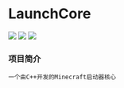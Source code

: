 # LaunchCore

![](https://img.shields.io/github/repo-size/Panda98277/UnknownLaunchCore)
![](https://img.shields.io/github/stars/Panda98277/UnknownLaunchCore)
![](https://img.shields.io/github/commit-activity/y/Panda98277/UnknownLaunchCore)


### 项目简介
	一个由C++开发的Minecraft启动器核心
	
